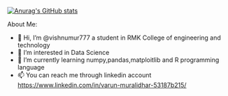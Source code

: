 
[![Anurag's GitHub stats](https://github-readme-stats.vercel.app/api?username=vishnumur777&include_all_commits=true&theme=highcontrast)](https://github.com/anuraghazra/github-readme-stats)

About Me:
- 👋 Hi, I’m @vishnumur777 a student in RMK College of engineering and technology
- 👀 I’m interested in Data Science
- 🌱 I’m currently learning numpy,pandas,matploitlib and R programming language
- 📫 You can reach me through linkedin account https://www.linkedin.com/in/varun-muralidhar-53187b215/

